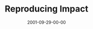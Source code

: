 ---
layout: message
category: message
series: "Maximum Impact"
title: "Reproducing Impact"
date: 2001-09-29-00-00
message_id: 313
---